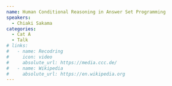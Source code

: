 ```yaml
---
name: Human Conditional Reasoning in Answer Set Programming
speakers:
  - Chiaki Sakama
categories:
  - Cat A
  - Talk
# links:
#   - name: Recodring
#     icon: video
#     absolute_url: https://media.ccc.de/
#   - name: Wikipedia
#     absolute_url: https://en.wikipedia.org
---
```


